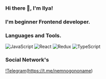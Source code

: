### Hi there 👋, I'm Ilya!

### I'm beginner Frontend developer.

### Languages and Tools.

![JavaScript](https://img.shields.io/badge/javascript-%23323330.svg?style=for-the-badge&logo=javascript&logoColor=%23F7DF1E)
![React](https://img.shields.io/badge/react-%2320232a.svg?style=for-the-badge&logo=react&logoColor=%2361DAFB)
![Redux](https://img.shields.io/badge/redux-%23593d88.svg?style=for-the-badge&logo=redux&logoColor=white)
![TypeScript](https://img.shields.io/badge/typescript-%23007ACC.svg?style=for-the-badge&logo=typescript&logoColor=white)

### Social Network's

[!Telegram](https://img.shields.io/badge/Telegram-2CA5E0?style=for-the-badge&logo=telegram&logoColor=white)(https://t.me/nemnogononame)
